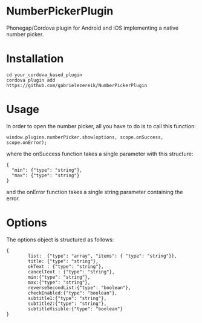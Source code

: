 # NumberPickerPlugin
Phonegap/Cordova plugin for Android and iOS implementing a native number picker.

# Installation
```
cd your_cordova_based_plugin
cordova plugin add https://github.com/gabrielezereik/NumberPickerPlugin
```
# Usage
In order to open the number picker, all you have to do is to call this function:

```
window.plugins.numberPicker.show(options, scope.onSuccess, scope.onError);
```
where the onSuccess function takes a single parameter with this structure:
```
{
  "min": {"type": "string"},
  "max": {"type": "string"}
}
```
and the onError function takes a single string parameter containing the error.

# Options

The options object is structured as follows: 

```
{
        list:  {"type": "array", "items": { "type": "string"}},
        title: {"type": "string"},
        okText : {"type": "string"},
        cancelText : {"type": "string"},
        min:{"type": "string"},
        max:{"type": "string"},
        reverseSecondList:{"type": "boolean"},
        checkEnabled:{"type": "boolean"},
        subtitle1:{"type": "string"},
        subtitle2:{"type": "string"},
        subtitleVisible:{"type": "boolean"}
}
```
